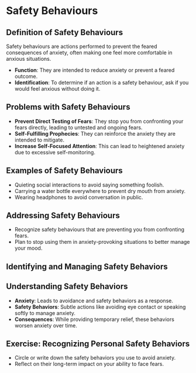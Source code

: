 # Safety Behaviours

## Definition of Safety Behaviours

Safety behaviours are actions performed to prevent the feared consequences of anxiety, often making one feel more comfortable in anxious situations.

- **Function**: They are intended to reduce anxiety or prevent a feared outcome.
- **Identification**: To determine if an action is a safety behaviour, ask if you would feel anxious without doing it.

## Problems with Safety Behaviours

- **Prevent Direct Testing of Fears**: They stop you from confronting your fears directly, leading to untested and ongoing fears.
- **Self-Fulfilling Prophecies**: They can reinforce the anxiety they are intended to mitigate.
- **Increase Self-Focused Attention**: This can lead to heightened anxiety due to excessive self-monitoring.

## Examples of Safety Behaviours

- Quieting social interactions to avoid saying something foolish.
- Carrying a water bottle everywhere to prevent dry mouth from anxiety.
- Wearing headphones to avoid conversation in public.

## Addressing Safety Behaviours

- Recognize safety behaviours that are preventing you from confronting fears.
- Plan to stop using them in anxiety-provoking situations to better manage your mood.

## Identifying and Managing Safety Behaviors

## Understanding Safety Behaviors

- **Anxiety**: Leads to avoidance and safety behaviors as a response.
- **Safety Behaviors**: Subtle actions like avoiding eye contact or speaking softly to manage anxiety.
- **Consequences**: While providing temporary relief, these behaviors worsen anxiety over time.

## Exercise: Recognizing Personal Safety Behaviors

- Circle or write down the safety behaviors you use to avoid anxiety.
- Reflect on their long-term impact on your ability to face fears.
